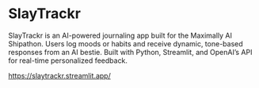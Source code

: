# SlayTrackr
SlayTrackr is an AI-powered journaling app built for the Maximally AI Shipathon. Users log moods or habits and receive dynamic, tone-based responses from an AI bestie. Built with Python, Streamlit, and OpenAI’s API for real-time personalized feedback.

https://slaytrackr.streamlit.app/
